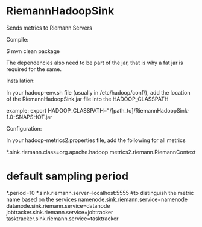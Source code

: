 RiemannHadoopSink
=================

Sends metrics to Riemann Servers

Compile:

$ mvn clean package

The dependencies also need to be part of the jar, that is why a fat jar is required for the same.

Installation:

In your hadoop-env.sh file (usually in /etc/hadoop/conf/), add the location of the RiemannHadoopSink.jar file into the HADOOP_CLASSPATH

example: export HADOOP_CLASSPATH="/[path_to]/RiemannHadoopSink-1.0-SNAPSHOT.jar

Configuration:

In your hadoop-metrics2.properties file, add the following for all metrics

*.sink.riemann.class=org.apache.hadoop.metrics2.riemann.RiemannContext
# default sampling period
*.period=10
*.sink.riemann.server=localhost:5555
#to distinguish the metric name based on the services
namenode.sink.riemann.service=namenode
datanode.sink.riemann.service=datanode
jobtracker.sink.riemann.service=jobtracker
tasktracker.sink.riemann.service=tasktracker
